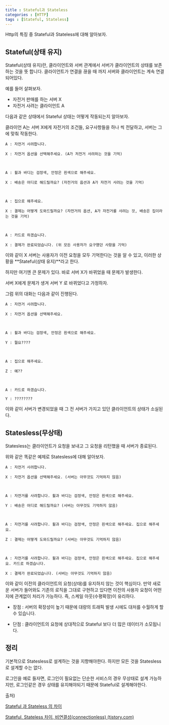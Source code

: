 ```yaml
---
title : Stateful과 Stateless
categories : [HTTP]
tags : [Stateful, Stateless]
---
```


Http의 특징 중 Stateful과 Stateless에 대해 알아보자.

## Stateful(상태 유지)

Stateful(상태 유지)란, 클라이언트와 서버 관계에서 서버가 클라이언트의 상태를 보존하는 것을 뜻 합니다. 클라이언트가 연결을 끊을 때 까지 서버와 클라이언트는 계속 연결되어있다.

예를 들어 살펴보자.

- 자전거 판매를 하는 서버 X
- 자전거 사려는 클라이언트 A

다음과 같은 상태에서 Stateful 상태는 어떻게 작동되는지 알아보자.

클라이언 A는 서버 X에게 자전거의 조건들, 요구사항들을 하나 씩 전달하고, 서버는 그에 맞춰 작동한다.

```
A : 자전거 사려합니다.

X : 자전거 옵션을 선택해주세요. (A가 저전거 사려하는 것을 기억) 



A : 휠과 바디는 검정색, 안정은 흰색으로 해주세요.

X : 배송은 어디로 해드릴까요? (자전거의 옵션과 A가 자전거 사려는 것을 기억)



A : 집으로 해주세요. 

X : 결제는 어떻게 도와드릴까요? (자전거의 옵션, A가 자전거를 사려는 것, 배송은 집이라는 것을 기억)



A : 카드로 하겠습니다. 

X : 결제가 완료되었습니다. (위 모든 사용자가 요구했던 사항을 기억)
```

이와 같이 X 서버는 사용자가 이전 요청을 모두 기억한다는 것을 알 수 있고, 이러한 상황을 **Stateful(상태 유지)**라고 한다.

하지만 여기엔 큰 문제가 있다. 바로 서버 X가 바뀌었을 때 문제가 발생한다.

서버 X에게 문제가 생겨 서버 Y 로 바뀌었다고 가정하자.

그럼 위의 대화는 다음과 같이 진행된다.

```
A : 자전거 사려합니다.

X : 자전거 옵션을 선택해주세요. 



A : 휠과 바디는 검정색, 안정은 흰색으로 해주세요.

Y : 뭘요????



A : 집으로 해주세요. 

Z : 예??



A : 카드로 하겠습니다. 

Y : ????????
```

이와 같이 서버가 변경되었을 때 그 전 서버가 가지고 있던 클라이언트의 상태가 소실된다.

## Statesless(무상태)

Statesless는 클라이언트가 요청을 보내고 그 요청을 리턴했을 때 서버가 종료된다.

위와 같은 똑같은 예제로 Statesless에 대해 알아보자.

```
A : 자전거 사려합니다.

X : 자전거 옵션을 선택해주세요. (서버는 아무것도 기억하지 않음) 



A : 자전거를 사려합니다. 휠과 바디는 검정색, 안정은 흰색으로 해주세요.

Y : 배송은 어디로 해드릴까요? (서버는 아무것도 기억하지 않음)



A : 자전거를 사려합니다. 휠과 바디는 검정색, 안정은 흰색으로 해주세요. 집으로 해주세요. 

Z : 결제는 어떻게 도와드릴까요? (서버는 아무것도 기억하지 않음)



A : 자전거를 사려합니다. 휠과 바디는 검정색, 안정은 흰색으로 해주세요. 집으로 해주세요. 카드로 하겠습니다. 

X : 결제가 완료되었습니다. (서버는 아무것도 기억하지 않음)
```

이와 같이 이전의 클라이언트의 요청(상태)를 유지하지 않는 것이 핵심이다. 만약 새로운 서버가 들어와도 기존의 로직을 그대로 구현하고 있다면 이전의 사용자 요청이 어떤지에 관계없이 처리가 가능하다. 즉, 스케일 아웃(수평확장)이 유리하다.

- 장점 : 서버의 확장성이 높기 때문에 대량의 트래픽 발생 시에도 대처를 수월하게 할 수 있습니다.

- 단점 : 클라이언트의 요청에 상대적으로 Stateful 보다 더 많은 데이터가 소모됩니다.

  

## 정리

기본적으로 Statesless로 설계하는 것을 지향해야한다. 하지만 모든 것을 Statesless로 설계할 수는 없다.

로그인을 예로 들자면, 로그인이 필요없는 단순한 서비스의 경우 무상태로 설계 가능하지만, 로그인같은 경우 상태를 유지해야되기 때문에 Stateful로 설계해야한다.





출처) 

[Stateful 과 Stateless 의 차이](https://roxy.iro.ooo/infra/protocol/http/http-stateful-stateless)

[Stateful, Stateless 차이, 비연결성(connectionless) (tistory.com)](https://devmango.tistory.com/68)